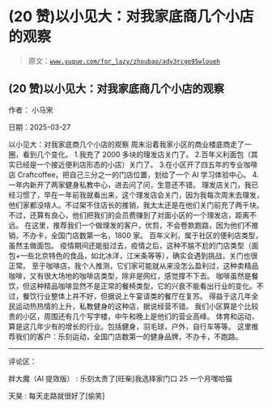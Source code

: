 # (20 赞)以小见大：对我家底商几个小店的观察

> 原文：[`www.yuque.com/for_lazy/zhoubao/ady3rcge95wloueh`](https://www.yuque.com/for_lazy/zhoubao/ady3rcge95wloueh)

## (20 赞)以小见大：对我家底商几个小店的观察

作者： 小马宋

日期：2025-03-27

以小见大：对我家底商几个小店的观察 周末沿着我家小区的商业楼底商走了一圈，看到几个变化。 1.我充了 2000 多块的理发店关门了。
2.百年义利面包（其实已经是一个接近便利店形态的小店）关门了。
3.在小区开了四五年的专业咖啡店 Craftcoffee，把自己三分之一的门店位置，划给了一个 AI 学习体验中心。
4.一年内新开了两家健身私教中心，进去问了问，生意还不错。
理发店关门，我已经习惯了，早在一年前我就看出来，这个理发店会关门，因为我每次周末去理发，他们家都没啥人。不过架不住店长的推销，我太太还是在他们关门前充了两千块。不过，还算有良心，他们把我们的会员费赚到了对面小区的一个理发店，距离不远。
在这里，推荐我们一个做理发的客户，优剪，不会卷款跑路，因为他们不推销，不办卡，全国门店数第一名，1800 家。 百年义利，属于社区的便利店类型，虽然主做面包。
疫情期间还能挺过去，疫情之后，这种不尴不尬的门店类型（面包+一些北京特色的食品，如北冰洋，江米条等等），确实会遇到挑战，关门也很正常。
至于咖啡店，我个人推测，它们家可能就从来没怎么盈利过，这种卖精品咖啡，又有很大场地的咖啡店类型，除非是网红，感觉撑不下去。
咖啡虽然是餐饮，但这种精品咖啡显然不是正常的餐椅类型，它的兴衰不能看出行业的变化。不过，餐饮行业整体上并不好，但据说上午宴请类的餐厅在复苏。
得益于这几年全民运动热热情的上升，私教健身的这种店，据说经营不错。 我们小区算是个比较贵的小区，周围还有几个写字楼，中午和晚上是他们的营业高峰。
体育和运动，算是这几年少有的增长的行业。包括健身，羽毛球，户外，自行车等等。 这里推荐我们的客户：乐刻运动，全国门店数第一的健身品牌，不办卡，不跑路。

* * *

评论区：

胖大魔（AI 提效版） : 乐刻太贵了[旺柴]我选择家门口 25 一个月嘿哈猫

天昊 : 每天走路就很好了[偷笑]